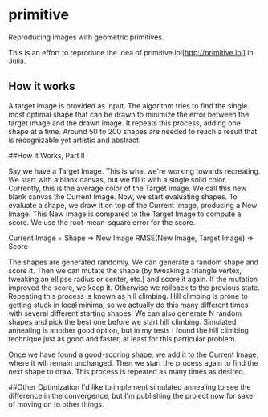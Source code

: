 # primitive

Reproducing images with geometric primitives.

This is an effort to reproduce the idea of primitive.lol[http://primitive.lol] in Julia.

## How it works
A target image is provided as input. The algorithm tries to find the single most optimal shape that can be drawn to minimize the error between the target image and the drawn image. It repeats this process, adding one shape at a time. Around 50 to 200 shapes are needed to reach a result that is recognizable yet artistic and abstract.

##How it Works, Part II

Say we have a Target Image. This is what we're working towards recreating. We start with a blank canvas, but we fill it with a single solid color. Currently, this is the average color of the Target Image. We call this new blank canvas the Current Image. Now, we start evaluating shapes. To evaluate a shape, we draw it on top of the Current Image, producing a New Image. This New Image is compared to the Target Image to compute a score. We use the root-mean-square error for the score.

Current Image + Shape => New Image
RMSE(New Image, Target Image) => Score

The shapes are generated randomly. We can generate a random shape and score it. Then we can mutate the shape (by tweaking a triangle vertex, tweaking an ellipse radius or center, etc.) and score it again. If the mutation improved the score, we keep it. Otherwise we rollback to the previous state. Repeating this process is known as hill climbing. Hill climbing is prone to getting stuck in local minima, so we actually do this many different times with several different starting shapes. We can also generate N random shapes and pick the best one before we start hill climbing. Simulated annealing is another good option, but in my tests I found the hill climbing technique just as good and faster, at least for this particular problem.

Once we have found a good-scoring shape, we add it to the Current Image, where it will remain unchanged. Then we start the process again to find the next shape to draw. This process is repeated as many times as desired.

##Other Optimization
I'd like to implement simulated annealing to see the difference in the convergence, but I'm publishing the project now for sake of moving on to other things. 
